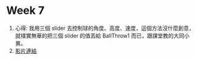 # Week 7
1. 心得: 我用三個 slider 去控制球的角度、高度、速度，這個方法沒什麼創意，就樸實無華的把三個 slider 的值丟給 BallThrow1 而已，跟課堂教的大同小異。
2. [影片連結](https://www.youtube.com/watch?v=m7_U2QIksAo&feature=youtu.be)
